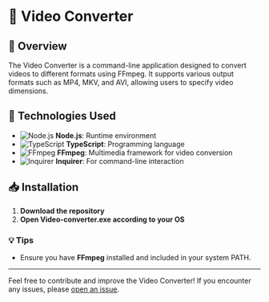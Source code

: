 # 🎥 Video Converter

## 📖 Overview
The Video Converter is a command-line application designed to convert videos to different formats using FFmpeg. It supports various output formats such as MP4, MKV, and AVI, allowing users to specify video dimensions.

## 🚀 Technologies Used
- ![Node.js](https://img.shields.io/badge/Node.js-339933?logo=node.js&logoColor=white) **Node.js**: Runtime environment
- ![TypeScript](https://img.shields.io/badge/TypeScript-007ACC?logo=typescript&logoColor=white) **TypeScript**: Programming language
- ![FFmpeg](https://img.shields.io/badge/FFmpeg-007808?logo=ffmpeg&logoColor=white) **FFmpeg**: Multimedia framework for video conversion
- ![Inquirer](https://img.shields.io/badge/Inquirer-000000?logo=npm&logoColor=white) **Inquirer**: For command-line interaction


## 📥 Installation
1. **Download the repository**
2. **Open Video-converter.exe according to your OS**

### 💡 Tips
- Ensure you have **FFmpeg** installed and included in your system PATH.

---

Feel free to contribute and improve the Video Converter! If you encounter any issues, please [open an issue](https://github.com/GenosseK/video-converter/issues).